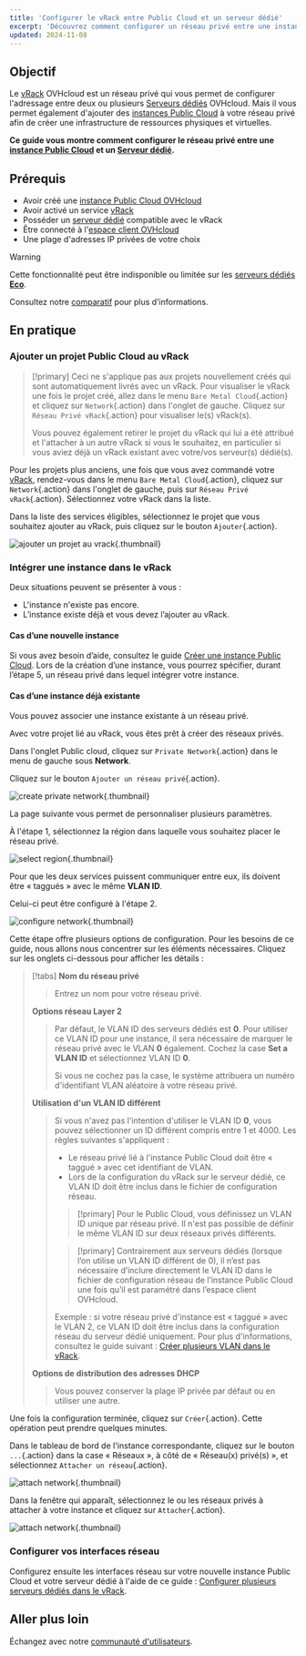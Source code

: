 ```yaml
---
title: 'Configurer le vRack entre Public Cloud et un serveur dédié'
excerpt: 'Découvrez comment configurer un réseau privé entre une instance Public Cloud et un serveur dédié.'
updated: 2024-11-08
---
```


## Objectif

Le [vRack](/links/network/vrack) OVHcloud est un réseau privé qui vous permet de configurer l'adressage entre deux ou plusieurs [Serveurs dédiés](/links/bare-metal/bare-metal) OVHcloud. Mais il vous permet également d'ajouter des [instances Public Cloud](/links/public-cloud/compute) à votre réseau privé afin de créer une infrastructure de ressources physiques et virtuelles.

**Ce guide vous montre comment configurer le réseau privé entre une [instance Public Cloud](/pages/public_cloud/compute/public-cloud-first-steps) et un [Serveur dédié](/links/bare-metal/bare-metal).**

## Prérequis

* Avoir créé une [instance Public Cloud OVHcloud](/pages/public_cloud/compute/public-cloud-first-steps)
* Avoir activé un service [vRack](/links/network/vrack)
* Posséder un [serveur dédié](/links/bare-metal/bare-metal) compatible avec le vRack
* Être connecté à l'[espace client OVHcloud](/links/manager)
* Une plage d'adresses IP privées de votre choix

> [!warning]
> Cette fonctionnalité peut être indisponible ou limitée sur les [serveurs dédiés **Eco**](/links/bare-metal/eco-about).
>
> Consultez notre [comparatif](/links/bare-metal/eco-compare) pour plus d’informations.

## En pratique

### Ajouter un projet Public Cloud au vRack

> [!primary]
> Ceci ne s'applique pas aux projets nouvellement créés qui sont automatiquement livrés avec un vRack. Pour visualiser le vRack une fois le projet créé, allez dans le menu `Bare Metal Cloud`{.action} et cliquez sur `Network`{.action} dans l'onglet de gauche. Cliquez sur `Réseau Privé vRack`{.action} pour visualiser le(s) vRack(s).
>
> Vous pouvez également retirer le projet du vRack qui lui a été attribué et l'attacher à un autre vRack si vous le souhaitez, en particulier si vous aviez déjà un vRack existant avec votre/vos serveur(s) dédié(s).

Pour les projets plus anciens, une fois que vous avez commandé votre [vRack](/links/network/vrack), rendez-vous dans le menu `Bare Metal Cloud`{.action}, cliquez sur `Network`{.action} dans l'onglet de gauche, puis sur `Réseau Privé vRack`{.action}. Sélectionnez votre vRack dans la liste.

Dans la liste des services éligibles, sélectionnez le projet que vous souhaitez ajouter au vRack, puis cliquez sur le bouton `Ajouter`{.action}.

![ajouter un projet au vrack](images/addprojectvrack.png){.thumbnail}

### Intégrer une instance dans le vRack

Deux situations peuvent se présenter à vous :

- L'instance n'existe pas encore.
- L’instance existe déjà et vous devez l’ajouter au vRack.

#### Cas d’une nouvelle instance

Si vous avez besoin d’aide, consultez le guide [Créer une instance Public Cloud](/pages/public_cloud/compute/public-cloud-first-steps). Lors de la création d’une instance, vous pourrez spécifier, durant l’étape 5, un réseau privé dans lequel intégrer votre instance.

#### Cas d’une instance déjà existante

Vous pouvez associer une instance existante à un réseau privé.

Avec votre projet lié au vRack, vous êtes prêt à créer des réseaux privés.

Dans l'onglet Public cloud, cliquez sur `Private Network`{.action} dans le menu de gauche sous **Network**.

Cliquez sur le bouton `Ajouter un réseau privé`{.action}. 

![create private network](images/vrack2022-03.png){.thumbnail}

La page suivante vous permet de personnaliser plusieurs paramètres.

À l'étape 1, sélectionnez la région dans laquelle vous souhaitez placer le réseau privé.

![select region](images/vrack2024-01.png){.thumbnail}

Pour que les deux services puissent communiquer entre eux, ils doivent être « taggués » avec le même **VLAN ID**.

Celui-ci peut être configuré à l'étape 2.

![configure network](images/configure_private_network.png){.thumbnail}

Cette étape offre plusieurs options de configuration. Pour les besoins de ce guide, nous allons nous concentrer sur les éléments nécessaires. Cliquez sur les onglets ci-dessous pour afficher les détails :

> [!tabs]
> **Nom du réseau privé**
>>
>> Entrez un nom pour votre réseau privé.
>>
> **Options réseau Layer 2**
>>
>> Par défaut, le VLAN ID des serveurs dédiés est **0**. Pour utiliser ce VLAN ID pour une instance, il sera nécessaire de marquer le réseau privé avec le VLAN **0** également.
>> Cochez la case **Set a VLAN ID** et sélectionnez VLAN ID **0**.
>>
>> Si vous ne cochez pas la case, le système attribuera un numéro d'identifiant VLAN aléatoire à votre réseau privé.
>>
> **Utilisation d'un VLAN ID différent**
>>
>> Si vous n'avez pas l'intention d'utiliser le VLAN ID **0**, vous pouvez sélectionner un ID différent compris entre 1 et 4000. Les règles suivantes s'appliquent :
>>
>> - Le réseau privé lié à l'instance Public Cloud doit être « taggué » avec cet identifiant de VLAN.
>> - Lors de la configuration du vRack sur le serveur dédié, ce VLAN ID doit être inclus dans le fichier de configuration réseau.
>>
>> > [!primary]
>> > Pour le Public Cloud, vous définissez un VLAN ID unique par réseau privé. Il n'est pas possible de définir le même VLAN ID sur deux réseaux privés différents.
>>
>> > [!primary]
>> > Contrairement aux serveurs dédiés (lorsque l’on utilise un VLAN ID différent de 0), il n’est pas nécessaire d’inclure directement le VLAN ID dans le fichier de configuration réseau de l’instance Public Cloud une fois qu’il est paramétré dans l’espace client OVHcloud.
>>
>> Exemple : si votre réseau privé d'instance est « taggué » avec le VLAN 2, ce VLAN ID doit être inclus dans la configuration réseau du serveur dédié uniquement. Pour plus d'informations, consultez le guide suivant : [Créer plusieurs VLAN dans le vRack](/pages/bare_metal_cloud/dedicated_servers/creating-multiple-vlan-in-a-vrack).
>>
> **Options de distribution des adresses DHCP**
>>
>> Vous pouvez conserver la plage IP privée par défaut ou en utiliser une autre.
>>

Une fois la configuration terminée, cliquez sur `Créer`{.action}. Cette opération peut prendre quelques minutes.

Dans le tableau de bord de l'instance correspondante, cliquez sur le bouton `...`{.action} dans la case « Réseaux », à côté de « Réseau(x) privé(s) », et sélectionnez `Attacher un réseau`{.action}.

![attach network](images/vrack2021-01.png){.thumbnail}

Dans la fenêtre qui apparaît, sélectionnez le ou les réseaux privés à attacher à votre instance et cliquez sur `Attacher`{.action}.

![attach network](images/attach_network.png){.thumbnail}

### Configurer vos interfaces réseau

Configurez ensuite les interfaces réseau sur votre nouvelle instance Public Cloud et votre serveur dédié à l'aide de ce guide : [Configurer plusieurs serveurs dédiés dans le vRack](/pages/bare_metal_cloud/dedicated_servers/vrack_configuring_on_dedicated_server).

## Aller plus loin

Échangez avec notre [communauté d'utilisateurs](/links/community).